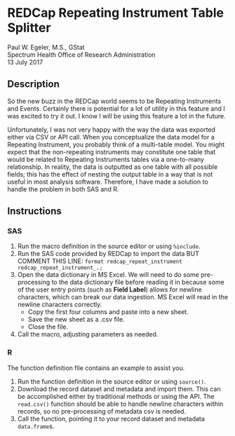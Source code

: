 REDCap Repeating Instrument Table Splitter
===========================================

Paul W. Egeler, M.S., GStat  
Spectrum Health Office of Research Administration  
13 July 2017

## Description

So the new buzz in the REDCap world seems to be Repeating Instruments 
and Events. Certainly there is potential for a lot of utility in this 
feature and I was excited to try it out. I know I will be using this 
feature a lot in the future.

Unfortunately, I was not very happy with the way the data was exported 
either via CSV or API call. When you conceptualize the data model for 
a Repeating Instrument, you probably think of a multi-table model. You 
might expect that the non-repeating instruments may constitute one table 
that would be related to Repeating Instruments tables via a one-to-many 
relationship. In reality, the data is outputted as one table with all 
possible fields; this has the effect of nesting the output table in a 
way that is not useful in most analysis software. Therefore, I have made 
a solution to handle the problem in both SAS and R.

## Instructions

### SAS

1. Run the macro definition in the source editor or using `%include`.
2. Run the SAS code provided by REDCap to import the data BUT COMMENT 
THIS LINE:
    ```format redcap_repeat_instrument redcap_repeat_instrument_.;```
3. Open the data dictionary in MS Excel. We will need to do some pre-
processing to the data dictionary file before reading it in because
some of the user entry points (such as **Field Label**) allows for newline
characters, which can break our data ingestion. MS Excel will read in
the newline characters correctly.
    - Copy the first four columns and paste into a new sheet.
    - Save the new sheet as a .csv file.
    - Close the file.
4. Call the macro, adjusting parameters as needed.

### R

The function definition file contains an example to assist you.

1. Run the function definition in the source editor or using `source()`.
2. Download the record dataset and metadata and import them. This can
be accomplished either by traditional methods or using the API. The
`read.csv()` function should be able to handle newline characters within
records, so no pre-processing of metadata csv is needed.
3. Call the function, pointing it to your record dataset and metadata
`data.frame`s.